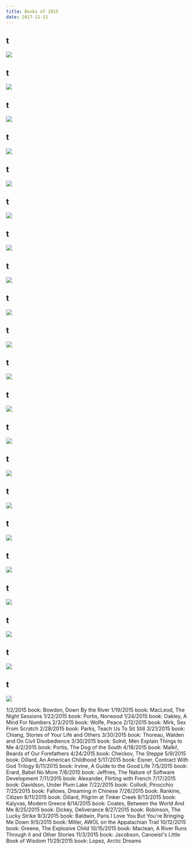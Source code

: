 ```yaml
---
title: Books of 2015
date: 2017-12-31
---
```





## **t**

[![](/media/book_covers/.jpg)]()



## **t**

[![](/media/book_covers/.jpg)]()



## **t**

[![](/media/book_covers/.jpg)]()



## **t**

[![](/media/book_covers/.jpg)]()



## **t**

[![](/media/book_covers/.jpg)]()



## **t**

[![](/media/book_covers/.jpg)]()



## **t**

[![](/media/book_covers/.jpg)]()



## **t**

[![](/media/book_covers/.jpg)]()



## **t**

[![](/media/book_covers/.jpg)]()



## **t**

[![](/media/book_covers/.jpg)]()



## **t**

[![](/media/book_covers/.jpg)]()



## **t**

[![](/media/book_covers/.jpg)]()



## **t**

[![](/media/book_covers/.jpg)]()



## **t**

[![](/media/book_covers/.jpg)]()



## **t**

[![](/media/book_covers/.jpg)]()



## **t**

[![](/media/book_covers/.jpg)]()



## **t**

[![](/media/book_covers/.jpg)]()



## **t**

[![](/media/book_covers/.jpg)]()



## **t**

[![](/media/book_covers/.jpg)]()



## **t**

[![](/media/book_covers/.jpg)]()



## **t**

[![](/media/book_covers/.jpg)]()


1/2/2015 book: Bowden, Down By the River
1/19/2015 book: MacLeod, The Night Sessions
1/22/2015 book: Portis, Norwood
1/24/2015 book: Oakley, A Mind For Numbers
2/3/2015 book: Wolfe, Peace
2/12/2015 book: Mirk, Sex From Scratch
2/28/2015 book: Parks, Teach Us To Sit Still
3/21/2015 book: Chiang, Stories of Your Life and Others
3/30/2015 book: Thoreau, Walden and On Civil Disobedience
3/30/2015 book: Solnit, Men Explain Things to Me
4/2/2015 book: Portis, The Dog of the South
4/18/2015 book: Malki!, Beards of Our Forefathers
4/24/2015 book: Checkov, The Steppe
5/9/2015 book: Dillard, An American Childhood
5/17/2015 book: Eisner, Contract With God Trilogy
6/11/2015 book: Irvine, A Guide to the Good Life
7/5/2015 book: Erard, Babel No More
7/8/2015 book: Jeffries, The Nature of Software Development
7/11/2015 book: Alexander, Flirting with French
7/17/2015 book: Davidson, Under Plum Lake
7/22/2015 book: Collodi, Pinocchio
7/25/2015 book: Fallows, Dreaming in Chinese
7/26/2015 book: Rankine, Citizen
8/11/2015 book: Dillard, Pilgrim at Tinker Creek
8/13/2015 book: Kalyvas, Modern Greece
8/14/2015 book: Coates, Between the World And Me
8/25/2015 book: Dickey, Deliverance
8/27/2015 book: Robinson, The Lucky Strike
9/3/2015 book: Baldwin, Paris I Love You But You're Bringing Me Down
9/5/2015 book: Miller, AWOL on the Appalachian Trail
10/12/2015 book: Greene, The Explosive Child
10/15/2015 book: Maclean, A River Runs Through it and Other Stories
11/3/2015 book: Jacobson, Canoeist's Little Book of Wisdom
11/29/2015 book: Lopez, Arctic Dreams
